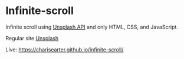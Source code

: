 # Infinite-scroll

Infinite scroll using [Unsplash API](https://unsplash.com/developers 'Link to Unspalsh for Developers') and only HTML, CSS, and JavaScript.

Regular site [Unsplash](https://unsplash.com/ 'Link to Unsplash main site')



Live: https://charisearter.github.io/infinite-scroll/
